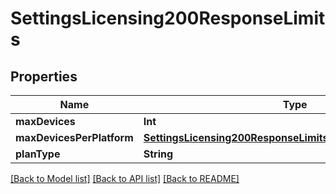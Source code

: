 # SettingsLicensing200ResponseLimits

## Properties
Name | Type | Description | Notes
------------ | ------------- | ------------- | -------------
**maxDevices** | **Int** |  | [optional] 
**maxDevicesPerPlatform** | [**SettingsLicensing200ResponseLimitsMaxDevicesPerPlatform**](SettingsLicensing200ResponseLimitsMaxDevicesPerPlatform.md) |  | [optional] 
**planType** | **String** |  | [optional] 

[[Back to Model list]](../README.md#documentation-for-models) [[Back to API list]](../README.md#documentation-for-api-endpoints) [[Back to README]](../README.md)


